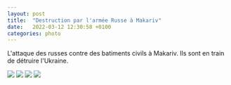 ```yaml
---
layout: post
title:  "Destruction par l'armée Russe à Makariv"
date:   2022-03-12 12:30:58 +0100
categories: photo
---
```


L'attaque des russes contre des batiments civils à Makariv. Ils sont en train de détruire l'Ukraine.

<img src="{{ site.baseurl }}/assets/images/2/FNmPDvLXsAMvGfz.jpeg">
<img src="{{ site.baseurl }}/assets/images/2/FNqHNaYXMAUGnPu.jpeg">
<img src="{{ site.baseurl }}/assets/images/2/FNqHNZQXwAEoKdW.jpeg">
<img src="{{ site.baseurl }}/assets/images/2/FNqHNZwWUAI6E3p.jpeg">